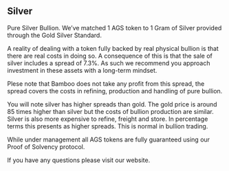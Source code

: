 ## Silver
Pure Silver Bullion. We’ve matched 1 AGS token to 1 Gram of Silver provided through the Gold Silver Standard.

A reality of dealing with a token fully backed by real physical bullion is that there are real costs in doing so. A consequence of this is that the sale of silver includes a spread of 7.3%. As such we recommend you approach investment in these assets with a long-term mindset.

Plese note that Bamboo does not take any profit from this spread, the spread covers the costs in refining, production and handling of pure bullion.

You will note silver has higher spreads than gold. The gold price is around 85 times higher than silver but the costs of bullion production are similar. Silver is also more expensive to refine, freight and store. In percentage terms this presents as higher spreads. This is normal in bullion trading.

While under management all AGS tokens are fully guaranteed using our Proof of Solvency protocol.

If you have any questions please visit our website.
